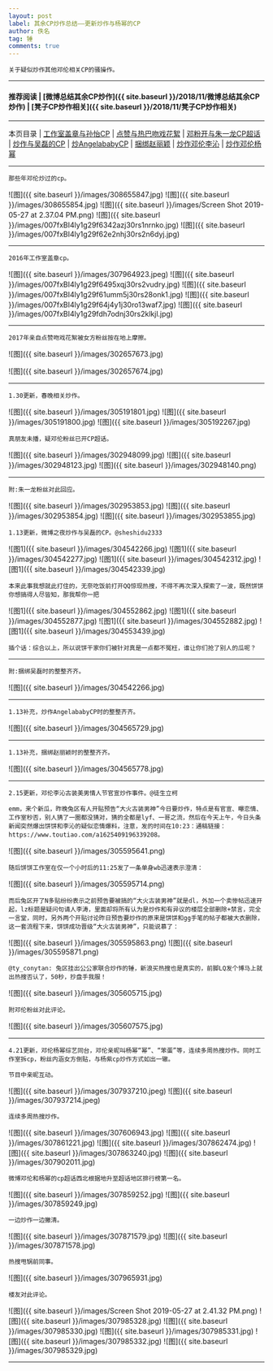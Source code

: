 ```yaml
---
layout: post
label: 其余CP炒作总结——更新炒作与杨幂的CP
author: 佚名
tag: 锤
comments: true
---
```


    关于疑似炒作其他邓伦相关CP的骚操作。

---
#### 推荐阅读 | [微博总结其余CP炒作]({{ site.baseurl }}/2018/11/微博总结其余CP炒作) | [凳子CP炒作相关]({{ site.baseurl }}/2018/11/凳子CP炒作相关)
---

本页目录 \|  [工作室盖章与孙怡CP](#dxjjm) \| [点赞与热巴吻戏花絮](#dxjja) \| [邓粉开与朱一龙CP超话](#dxjjb) \| [炒作与吴磊的CP](#dxjjc) \| [炒AngelababyCP](#dxjji) \| [捆绑赵丽颖](#dxjjj) \| [炒作邓伦李沁](#dxjjk) \| [炒作邓伦杨幂](#dxjjl)

---

    那些年邓伦炒过的cp。

![图]({{ site.baseurl }}/images/308655847.jpg)
![图]({{ site.baseurl }}/images/308655854.jpg)
![图]({{ site.baseurl }}/images/Screen Shot 2019-05-27 at 2.37.04 PM.png)
![图]({{ site.baseurl }}/images/007fxBI4ly1g29f6342azj30rs1nrnko.jpg)
![图]({{ site.baseurl }}/images/007fxBI4ly1g29f62e2nhj30rs2n6dyj.jpg)

---

<a class="anchor" name="dxjjm"></a>

    2016年工作室盖章cp。
    
![图]({{ site.baseurl }}/images/307964923.jpeg)
![图]({{ site.baseurl }}/images/007fxBI4ly1g29f6495xqj30rs2vudry.jpg)
![图]({{ site.baseurl }}/images/007fxBI4ly1g29f61umm5j30rs28onk1.jpg)
![图]({{ site.baseurl }}/images/007fxBI4ly1g29f64j4y1j30ro13waf7.jpg)
![图]({{ site.baseurl }}/images/007fxBI4ly1g29fdh7odnj30rs2klkjl.jpg)


---

<a class="anchor" name="dxjja"></a>


    2017年亲自点赞吻戏花絮被女方粉丝按在地上摩擦。


![图]({{ site.baseurl }}/images/302657673.jpg)

![图]({{ site.baseurl }}/images/302657674.jpg)

---

    1.30更新，春晚相关炒作。
    
![图]({{ site.baseurl }}/images/305191801.jpg)
![图]({{ site.baseurl }}/images/305191800.jpg)
![图]({{ site.baseurl }}/images/305192267.jpg)


<a class="anchor" name="dxjjb"></a>


    真朋友未播，疑邓伦粉丝已开CP超话。


![图]({{ site.baseurl }}/images/302948099.jpg)
![图]({{ site.baseurl }}/images/302948123.jpg)
![图]({{ site.baseurl }}/images/302948140.png)


---

    附:朱一龙粉丝对此回应。


![图]({{ site.baseurl }}/images/302953853.jpg)
![图]({{ site.baseurl }}/images/302953854.jpg)
![图]({{ site.baseurl }}/images/302953855.jpg)




<a class="anchor" name="dxjjc"></a>


    1.13更新，微博之夜炒作与吴磊的CP。@sheshidu2333


![图1]({{ site.baseurl }}/images/304542266.jpg)
![图1]({{ site.baseurl }}/images/304542277.jpg)
![图1]({{ site.baseurl }}/images/304542312.jpg)
![图1]({{ site.baseurl }}/images/304542339.jpg)

    本来此事我想就此打住的，无奈吃饭前打开QQ惊现热搜，不得不再次深入探索了一波，既然饼饼你想搞得人尽皆知，那我帮你一把

![图1]({{ site.baseurl }}/images/304552862.jpg)
![图1]({{ site.baseurl }}/images/304552877.jpg)
![图1]({{ site.baseurl }}/images/304552882.jpg)
![图1]({{ site.baseurl }}/images/304553439.jpg)

    插个话：综合以上，所以说饼干家你们被针对真是一点都不冤枉，谁让你们抢了别人的瓜呢？


---

    附:捆绑吴磊时的整整齐齐。
    
![图]({{ site.baseurl }}/images/304542266.jpg)

---

<a class="anchor" name="dxjji"></a>

    1.13补充，炒作AngelababyCP时的整整齐齐。
    
![图]({{ site.baseurl }}/images/304565729.jpg)

---

<a class="anchor" name="dxjjj"></a>

    1.13补充，捆绑赵丽颖时的整整齐齐。
    
![图]({{ site.baseurl }}/images/304565778.jpg)

---

<a class="anchor" name="dxjjk"></a>

    2.15更新，邓伦李沁古装美男情人节官宣炒作事件。@徒生立柯
    
    emm，来个新瓜，昨晚兔区有人开贴预告“大火古装男神”今日要炒作，特点是有官宣、曝恋情、工作室秒否，别人猜了一圈都没猜对，猜的全都是lyf、一哥之流，然后在今天上午，今日头条新闻突然爆出饼饼和李沁的疑似恋情爆料，注意，发的时间在10:23：通稿链接：https://www.toutiao.com/a1625409196339208。
    
![图]({{ site.baseurl }}/images/305595641.png)

    随后饼饼工作室在仅一个小时后的11:25发了一条单身wb迅速表示澄清：
    
![图]({{ site.baseurl }}/images/305595714.png)

    而后兔区开了N多贴纷纷表示之前预告要被搞的“大火古装男神”就是dl，外加一个卖惨帖迅速开起，lz标题是疑问句请人李涛，里面却将所有认为是炒作和有异议的楼层全部删除+禁言，完全一言堂，同时，另外两个开贴讨论昨日预告要炒作的原来是饼饼和gg手笔的帖子都被大衣删除，这一套流程下来，饼饼成功晋级“大火古装男神”，只能说慕了：

![图]({{ site.baseurl }}/images/305595863.png)
![图]({{ site.baseurl }}/images/305595871.png)

    @ty_conytan: 兔区挂出公公家联合炒作的锤，新浪买热搜也是真实的，前脚LQ发个博马上就出热搜否认了，50秒，抄盘手我服！

![图]({{ site.baseurl }}/images/305605715.jpg)

    附邓伦粉丝对此评论。

![图]({{ site.baseurl }}/images/305607575.jpg)

---

<a class="anchor" name="dxjjl"></a>

    4.21更新，邓伦杨幂综艺同台，邓伦亲昵叫杨幂“幂”、“笨蛋”等，连续多周热搜炒作。同时工作室拆cp，粉丝内涵女方倒贴，与杨紫cp炒作方式如出一辙。
    
    节目中亲昵互动。
    
![图]({{ site.baseurl }}/images/307937210.jpeg)
![图]({{ site.baseurl }}/images/307937214.jpeg)

    连续多周热搜炒作。

![图]({{ site.baseurl }}/images/307606943.jpg)
![图]({{ site.baseurl }}/images/307861221.jpg)
![图]({{ site.baseurl }}/images/307862474.jpg)
![图]({{ site.baseurl }}/images/307863240.jpg)
![图]({{ site.baseurl }}/images/307902011.jpg)

    微博邓伦和杨幂的cp超话西北根据地升至超话地区排行榜第一名。

![图]({{ site.baseurl }}/images/307859252.jpg)
![图]({{ site.baseurl }}/images/307859249.jpg)

    一边炒作一边撇清。
    
![图]({{ site.baseurl }}/images/307871579.jpg)
![图]({{ site.baseurl }}/images/307871578.jpg)

    热搜甩锅前同事。

![图]({{ site.baseurl }}/images/307965931.jpg)

    楼友对此评论。

![图]({{ site.baseurl }}/images/Screen Shot 2019-05-27 at 2.41.32 PM.png)
![图]({{ site.baseurl }}/images/307985328.jpg)
![图]({{ site.baseurl }}/images/307985330.jpg)
![图]({{ site.baseurl }}/images/307985331.jpg)
![图]({{ site.baseurl }}/images/307985332.jpg)
![图]({{ site.baseurl }}/images/307985329.jpg)

    

---

